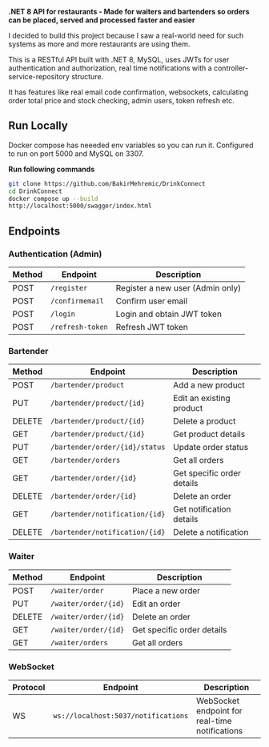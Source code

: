 
**.NET 8 API for restaurants - Made for waiters and bartenders so orders can be placed, served and processed faster and easier**

I decided to build this project because I saw a real-world need for such systems as more and more restaurants are using them.

This is a RESTful API built with .NET 8, MySQL, uses JWTs for user authentication and authorization, real time notifications  with a controller-service-repository structure.

It has features like real email code confirmation, websockets, calculating order total price and stock checking, admin users, token refresh etc.



## Run Locally 

Docker compose has neeeded env variables so you can run it. Configured to run on port 5000 and MySQL on 3307.

**Run following commands**   
   ```bash
   git clone https://github.com/BakirMehremic/DrinkConnect
   cd DrinkConnect
   docker compose up --build
   http://localhost:5000/swagger/index.html
```

## Endpoints

### Authentication (Admin)

| Method | Endpoint          | Description                     |
|--------|-------------------|---------------------------------|
| POST   | `/register`       | Register a new user (Admin only)|
| POST   | `/confirmemail`   | Confirm user email              |
| POST   | `/login`          | Login and obtain JWT token      |
| POST   | `/refresh-token`  | Refresh JWT token               |

### Bartender

| Method | Endpoint                              | Description                     |
|--------|---------------------------------------|---------------------------------|
| POST   | `/bartender/product`                 | Add a new product               |
| PUT    | `/bartender/product/{id}`            | Edit an existing product        |
| DELETE | `/bartender/product/{id}`            | Delete a product                |
| GET    | `/bartender/product/{id}`            | Get product details             |
| PUT    | `/bartender/order/{id}/status`       | Update order status             |
| GET    | `/bartender/orders`                  | Get all orders                  |
| GET    | `/bartender/order/{id}`              | Get specific order details      |
| DELETE | `/bartender/order/{id}`              | Delete an order                 |
| GET    | `/bartender/notification/{id}`       | Get notification details        |
| DELETE | `/bartender/notification/{id}`       | Delete a notification           |

### Waiter

| Method | Endpoint                      | Description                     |
|--------|-------------------------------|---------------------------------|
| POST   | `/waiter/order`               | Place a new order               |
| PUT    | `/waiter/order/{id}`          | Edit an order                   |
| DELETE | `/waiter/order/{id}`          | Delete an order                 |
| GET    | `/waiter/order/{id}`          | Get specific order details      |
| GET    | `/waiter/orders`              | Get all orders                  |

### WebSocket

| Protocol | Endpoint                              | Description                     |
|----------|---------------------------------------|---------------------------------|
| WS       | `ws://localhost:5037/notifications`  | WebSocket endpoint for real-time notifications |
